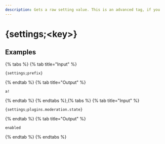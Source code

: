 ```yaml
---
description: Gets a raw setting value. This is an advanced tag, if you don't understand how to use it or what it does, then you probably shouldn't be using it.
---
```

# {settings;&lt;key>}
## Examples
{% tabs %}
{% tab title="Input" %}
```text
{settings;prefix}
```
{% endtab %}
{% tab title="Output" %}
```text
a!
```
{% endtab %}
{% endtabs %},{% tabs %}
{% tab title="Input" %}
```text
{settings;plugins.moderation.state}
```
{% endtab %}
{% tab title="Output" %}
```text
enabled
```
{% endtab %}
{% endtabs %}